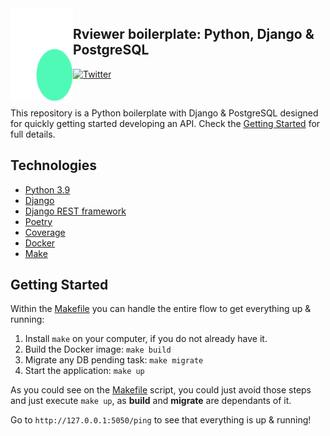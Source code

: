 <img align="left"  width="100" height="150" src=".github/rviewer-light.svg" />

## Rviewer boilerplate: Python, Django & PostgreSQL

[![Twitter](https://img.shields.io/badge/rviewer__-%231DA1F2.svg?style=for-the-badge&logo=Twitter&logoColor=white)](https://twitter.com/Rviewer_/)

<br/>

This repository is a Python boilerplate with Django & PostgreSQL designed for quickly getting started developing an
API. Check the [Getting Started](#getting-started) for full details.

## Technologies

* [Python 3.9](https://www.python.org/downloads/release/python-390/)
* [Django](https://docs.djangoproject.com/en/4.0/releases/4.0/)
* [Django REST framework](https://www.django-rest-framework.org/)
* [Poetry](https://python-poetry.org/)
* [Coverage](https://coverage.readthedocs.io/en/6.3.1/)
* [Docker](https://www.docker.com/)
* [Make](https://www.gnu.org/software/make/manual/make.html)

## Getting Started

Within the [Makefile](Makefile) you can handle the entire flow to get everything up & running:
1. Install `make` on your computer, if you do not already have it. 
2. Build the Docker image: `make build`
3. Migrate any DB pending task: `make migrate`
4. Start the application: `make up`

As you could see on the [Makefile](Makefile) script, you could just avoid those steps and just execute `make up`, 
as **build** and **migrate** are dependants of it. 

Go to `http://127.0.0.1:5050/ping` to see that everything is up & running! 




